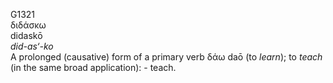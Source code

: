 <body>
  <p>G1321<br>  διδάσκω  <br> didaskō  <br><i>did-as‘-ko </i><br>A prolonged (causative) form of a primary verb   δάω    daō   (to <i>learn</i>); to <i>teach</i> (in the same broad application): - teach.<br></p>
 </body>